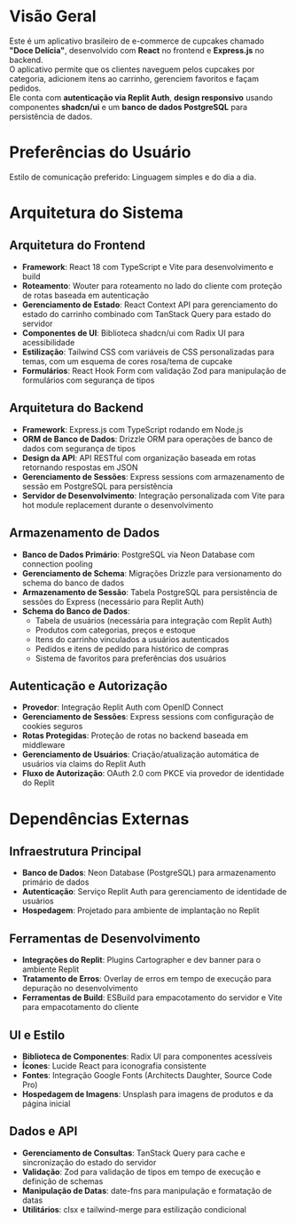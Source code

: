 # Visão Geral

Este é um aplicativo brasileiro de e-commerce de cupcakes chamado **"Doce Delícia"**, desenvolvido com **React** no frontend e **Express.js** no backend.  
O aplicativo permite que os clientes naveguem pelos cupcakes por categoria, adicionem itens ao carrinho, gerenciem favoritos e façam pedidos.  
Ele conta com **autenticação via Replit Auth**, **design responsivo** usando componentes **shadcn/ui** e um **banco de dados PostgreSQL** para persistência de dados.

# Preferências do Usuário

Estilo de comunicação preferido: Linguagem simples e do dia a dia.

# Arquitetura do Sistema

## Arquitetura do Frontend
- **Framework**: React 18 com TypeScript e Vite para desenvolvimento e build
- **Roteamento**: Wouter para roteamento no lado do cliente com proteção de rotas baseada em autenticação
- **Gerenciamento de Estado**: React Context API para gerenciamento do estado do carrinho combinado com TanStack Query para estado do servidor
- **Componentes de UI**: Biblioteca shadcn/ui com Radix UI para acessibilidade
- **Estilização**: Tailwind CSS com variáveis de CSS personalizadas para temas, com um esquema de cores rosa/tema de cupcake
- **Formulários**: React Hook Form com validação Zod para manipulação de formulários com segurança de tipos

## Arquitetura do Backend
- **Framework**: Express.js com TypeScript rodando em Node.js
- **ORM de Banco de Dados**: Drizzle ORM para operações de banco de dados com segurança de tipos
- **Design da API**: API RESTful com organização baseada em rotas retornando respostas em JSON
- **Gerenciamento de Sessões**: Express sessions com armazenamento de sessão em PostgreSQL para persistência
- **Servidor de Desenvolvimento**: Integração personalizada com Vite para hot module replacement durante o desenvolvimento

## Armazenamento de Dados
- **Banco de Dados Primário**: PostgreSQL via Neon Database com connection pooling
- **Gerenciamento de Schema**: Migrações Drizzle para versionamento do schema do banco de dados
- **Armazenamento de Sessão**: Tabela PostgreSQL para persistência de sessões do Express (necessário para Replit Auth)
- **Schema do Banco de Dados**:
  - Tabela de usuários (necessária para integração com Replit Auth)
  - Produtos com categorias, preços e estoque
  - Itens do carrinho vinculados a usuários autenticados
  - Pedidos e itens de pedido para histórico de compras
  - Sistema de favoritos para preferências dos usuários

## Autenticação e Autorização
- **Provedor**: Integração Replit Auth com OpenID Connect
- **Gerenciamento de Sessões**: Express sessions com configuração de cookies seguros
- **Rotas Protegidas**: Proteção de rotas no backend baseada em middleware
- **Gerenciamento de Usuários**: Criação/atualização automática de usuários via claims do Replit Auth
- **Fluxo de Autorização**: OAuth 2.0 com PKCE via provedor de identidade do Replit

# Dependências Externas

## Infraestrutura Principal
- **Banco de Dados**: Neon Database (PostgreSQL) para armazenamento primário de dados
- **Autenticação**: Serviço Replit Auth para gerenciamento de identidade de usuários
- **Hospedagem**: Projetado para ambiente de implantação no Replit

## Ferramentas de Desenvolvimento
- **Integrações do Replit**: Plugins Cartographer e dev banner para o ambiente Replit
- **Tratamento de Erros**: Overlay de erros em tempo de execução para depuração no desenvolvimento
- **Ferramentas de Build**: ESBuild para empacotamento do servidor e Vite para empacotamento do cliente

## UI e Estilo
- **Biblioteca de Componentes**: Radix UI para componentes acessíveis
- **Ícones**: Lucide React para iconografia consistente
- **Fontes**: Integração Google Fonts (Architects Daughter, Source Code Pro)
- **Hospedagem de Imagens**: Unsplash para imagens de produtos e da página inicial

## Dados e API
- **Gerenciamento de Consultas**: TanStack Query para cache e sincronização do estado do servidor
- **Validação**: Zod para validação de tipos em tempo de execução e definição de schemas
- **Manipulação de Datas**: date-fns para manipulação e formatação de datas
- **Utilitários**: clsx e tailwind-merge para estilização condicional
